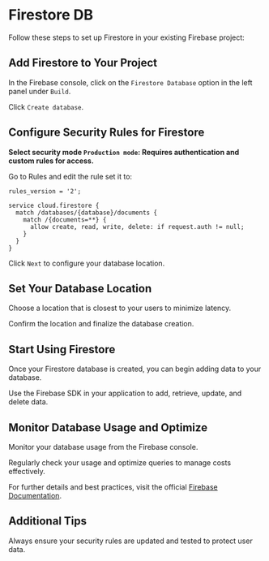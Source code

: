 # Firestore DB

Follow these steps to set up Firestore in your existing Firebase project:

## Add Firestore to Your Project

In the Firebase console, click on the `Firestore Database` option in the left panel under `Build`.

Click `Create database`.

## Configure Security Rules for Firestore

**Select security mode `Production mode`: Requires authentication and custom rules for access.**

Go to Rules and edit the rule set it to:

```
rules_version = '2';

service cloud.firestore {
  match /databases/{database}/documents {
    match /{documents=**} {
      allow create, read, write, delete: if request.auth != null;
    }
  }
}
```

Click `Next` to configure your database location.

## Set Your Database Location

Choose a location that is closest to your users to minimize latency.

Confirm the location and finalize the database creation.

## Start Using Firestore

Once your Firestore database is created, you can begin adding data to your database.

Use the Firebase SDK in your application to add, retrieve, update, and delete data.

## Monitor Database Usage and Optimize

Monitor your database usage from the Firebase console.

Regularly check your usage and optimize queries to manage costs effectively.

For further details and best practices, visit the official [Firebase Documentation](https://firebase.google.com/docs/firestore).

## Additional Tips

Always ensure your security rules are updated and tested to protect user data.
